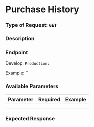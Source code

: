 # Purchase History

### Type of Request: `GET`

### Description

### Endpoint

Develop: ``
Production: ``

Example: ``

### Available Parameters

| Parameter     | Required | Example        |
|---------------|----------|----------------|
|  |     |         |
|  |     |         |

### Expected Response